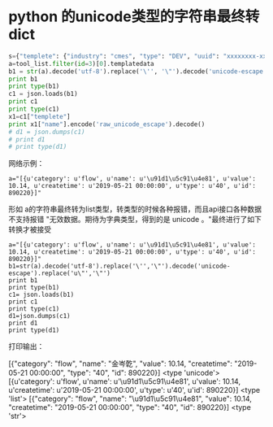 # python 的unicode类型的字符串最终转dict





```python
s={"templete": {"industry": "cmes", "type": "DEV", "uuid": "xxxxxxxx-xxxx-xxxx-xxxx-xxxxxxxxxx", "name": "windowsç³»å"}, "params": [{"qutote": "SQL_server_user", "display": "sa", "type_field": "text"}, {"qutote": "SQL_server_password", "display": "topsec5*", "type_field": "text"}]}
a=tool_list.filter(id=3)[0].templatedata
b1 = str(a).decode('utf-8').replace('\'', '\"').decode('unicode-escape').replace('u\"', '\"')
print b1
print type(b1)
c1 = json.loads(b1)
print c1
print type(c1)
x1=c1["templete"]
print x1["name"].encode('raw_unicode_escape').decode()
# d1 = json.dumps(c1)
# print d1
# print type(d1)
```



网络示例：

```
a="[{u'category': u'flow', u'name': u'\u91d1\u5c91\u4e81', u'value': 10.14, u'createtime': u'2019-05-21 00:00:00', u'type': u'40', u'id': 890220}]"
```

形如 a的字符串最终转为list类型，转类型的时候各种报错，而且api接口各种数据不支持报错  "无效数据。期待为字典类型，得到的是 unicode 。"最终进行了如下转换才被接受

```
a="[{u'category': u'flow', u'name': u'\u91d1\u5c91\u4e81', u'value': 10.14, u'createtime': u'2019-05-21 00:00:00', u'type': u'40', u'id': 890220}]"
b1=str(a).decode('utf-8').replace('\'','\"').decode('unicode-escape').replace('u\"','\"')
print b1
print type(b1)
c1= json.loads(b1)
print c1
print type(c1)
d1=json.dumps(c1)
print d1
print type(d1)
```

打印输出：

[{"category": "flow", "name": "金岑亁", "value": 10.14, "createtime": "2019-05-21 00:00:00", "type": "40", "id": 890220}]
<type 'unicode'>
[{u'category': u'flow', u'name': u'\u91d1\u5c91\u4e81', u'value': 10.14, u'createtime': u'2019-05-21 00:00:00', u'type': u'40', u'id': 890220}]
<type 'list'>
[{"category": "flow", "name": "\u91d1\u5c91\u4e81", "value": 10.14, "createtime": "2019-05-21 00:00:00", "type": "40", "id": 890220}]
<type 'str'>
